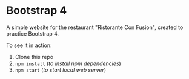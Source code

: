 # Bootstrap 4

A simple website for the restaurant "Ristorante Con Fusion", created to
practice Bootstrap 4.

To see it in action:

1. Clone this repo
2. `npm install` (_to install npm dependencies_)
3. `npm start` (_to start local web server_)
